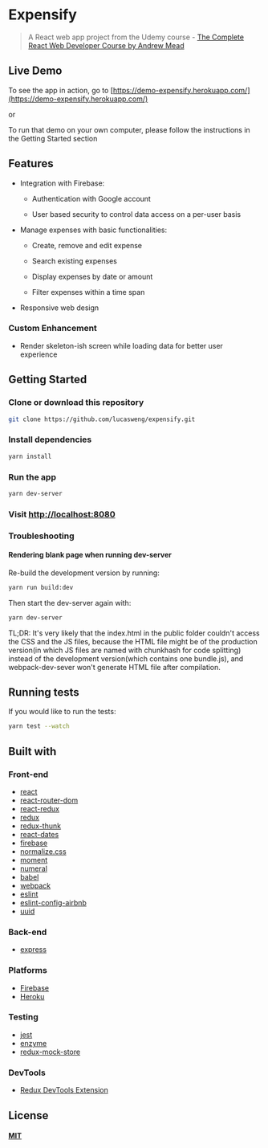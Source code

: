 # Expensify

> A React web app project from the Udemy course - [The Complete React Web Developer Course by Andrew Mead](https://www.udemy.com/react-2nd-edition/)

## Live Demo

 To see the app in action, go to [https://demo-expensify.herokuapp.com/](https://demo-expensify.herokuapp.com/)

 or

 To run that demo on your own computer, please follow the instructions in the Getting Started section


## Features

* Integration with Firebase:

  * Authentication with Google account

  * User based security to control data access on a per-user basis

* Manage expenses with basic functionalities:

  * Create, remove and edit expense

  * Search existing expenses

  * Display expenses by date or amount

  * Filter expenses within a time span

* Responsive web design

### Custom Enhancement

* Render skeleton-ish screen while loading data for better user experience

## Getting Started

### Clone or download this repository

```sh
git clone https://github.com/lucasweng/expensify.git
```

### Install dependencies

```sh
yarn install
```

### Run the app

```sh
yarn dev-server
```

### Visit [http://localhost:8080](http://localhost:8080)

### Troubleshooting

#### Rendering blank page when running dev-server

Re-build the development version by running:

```sh
yarn run build:dev
```

Then start the dev-server again with:

```sh
yarn dev-server
```

TL;DR: It's very likely that the index.html in the public folder couldn't access the CSS and the JS files, because the HTML file might be of the production version(in which JS files are named with chunkhash for code splitting) instead of the development version(which contains one bundle.js), and webpack-dev-sever won't generate HTML file after compilation.


## Running tests

If you would like to run the tests:

```sh
yarn test --watch
```

## Built with

### Front-end

* [react](https://reactjs.org/)
* [react-router-dom](https://reacttraining.com/react-router/web/guides/philosophy)
* [react-redux](https://redux.js.org/docs/basics/UsageWithReact.html)
* [redux](https://redux.js.org/)
* [redux-thunk](https://github.com/gaearon/redux-thunk#redux-thunk)
* [react-dates](https://github.com/airbnb/react-dates#react-dates-)
* [firebase](https://firebase.google.com/docs/reference/js/#firebase)
* [normalize.css](http://nicolasgallagher.com/about-normalize-css/)
* [moment](https://momentjs.com/)
* [numeral](http://numeraljs.com/)
* [babel](http://babeljs.io/)
* [webpack](https://webpack.js.org/concepts/)
* [eslint](https://eslint.org/)
* [eslint-config-airbnb](https://github.com/airbnb/javascript/tree/master/packages/eslint-config-airbnb#eslint-config-airbnb)
* [uuid](https://github.com/kelektiv/node-uuid#uuid-)

### Back-end

* [express](https://expressjs.com/)

### Platforms

* [Firebase](https://firebase.google.com/)
* [Heroku](https://www.heroku.com/)

### Testing

* [jest](https://facebook.github.io/jest/)
* [enzyme](http://airbnb.io/enzyme/)
* [redux-mock-store](http://arnaudbenard.com/redux-mock-store/)

### DevTools

* [Redux DevTools Extension](http://extension.remotedev.io/)

## License

#### [MIT](./LICENSE)